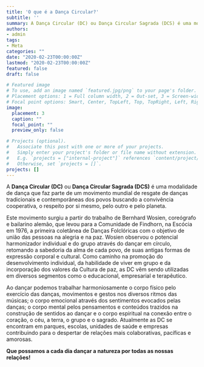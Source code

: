 ```yaml
---
title: 'O que é a Dança Circular?'
subtitle: ''
summary: A Dança Circular (DC) ou Dança Circular Sagrada (DCS) é uma modalidade de dança que faz parte de um movimento mundial de resgate de danças tradicionais e contemporâneas dos povos buscando a convivência cooperativa, o respeito por si mesmo, pelo outro e pelo planeta. Este...
authors:
- admin
tags:
- Meta
categories: ""
date: "2020-02-23T00:00:00Z"
lastmod: "2020-02-23T00:00:00Z"
featured: false
draft: false

# Featured image
# To use, add an image named `featured.jpg/png` to your page's folder.
# Placement options: 1 = Full column width, 2 = Out-set, 3 = Screen-width
# Focal point options: Smart, Center, TopLeft, Top, TopRight, Left, Right, BottomLeft, Bottom, BottomRight
image:
  placement: 3
  caption: ""
  focal_point: ""
  preview_only: false

# Projects (optional).
#   Associate this post with one or more of your projects.
#   Simply enter your project's folder or file name without extension.
#   E.g. `projects = ["internal-project"]` references `content/project/deep-learning/index.md`.
#   Otherwise, set `projects = []`.
projects: []
---
```


A **Dança Circular (DC)** ou **Dança Circular Sagrada (DCS)** é uma modalidade de dança que faz parte de um movimento mundial de resgate de danças tradicionais e contemporâneas dos povos buscando a convivência cooperativa, o respeito por si mesmo, pelo outro e pelo planeta.

Este movimento surgiu a partir do trabalho de Bernhard Wosien, coreógrafo e bailarino alemão, que levou para a Comunidade de Findhorn, na Escócia em 1976, a primeira coletânea de Danças Folclóricas com o objetivo de união das pessoas na alegria e na paz. Wosien observou o potencial harmonizador individual e do grupo através do dançar em círculo, retomando a sabedoria da alma de cada povo, de suas antigas formas de expressão corporal e cultural. Como caminho na promoção do desenvolvimento individual, da habilidade de viver em grupo e da incorporação dos valores da Cultura de paz, as DC vêm sendo utilizadas em diversos segmentos como o educacional, empresarial e terapêutico.

Ao dançar podemos trabalhar harmoniosamente o corpo físico pelo exercício das danças, movimentos e gestos nos diversos ritmos das músicas; o corpo emocional através dos sentimentos evocados pelas danças; o corpo mental pelos pensamentos e conteúdos trazidos na construção de sentidos ao dançar e o corpo espiritual na conexão entre o coração, o céu, a terra, o grupo e o sagrado. Atualmente as DC se encontram em parques, escolas, unidades de saúde e empresas contribuindo para o despertar de relações mais colaborativas, pacíficas e amorosas.

**Que possamos a cada dia dançar a natureza por todas as nossas relações!**